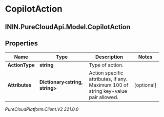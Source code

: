 # CopilotAction

## ININ.PureCloudApi.Model.CopilotAction

## Properties

|Name | Type | Description | Notes|
|------------ | ------------- | ------------- | -------------|
| **ActionType** | **string** | Type of action. | |
| **Attributes** | **Dictionary&lt;string, string&gt;** | Action specific attributes, if any. Maximum 100 of string key-value pair allowed. | [optional] |



_PureCloudPlatform.Client.V2 221.0.0_
